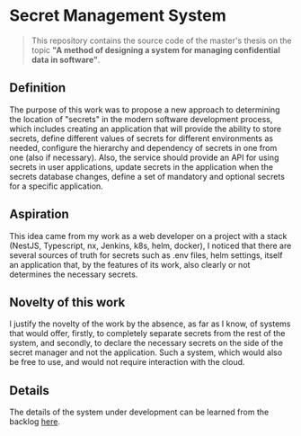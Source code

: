 # Secret Management System
> This repository contains the source code of the master's thesis on the topic **"A method of designing a system for managing confidential data in software"**.

## Definition
The purpose of this work was to propose a new approach to determining the location of "secrets" in the modern software development process, which includes creating an application that will provide the ability to store secrets, define different values of secrets for different environments as needed, configure the hierarchy and dependency of secrets in one from one (also if necessary). Also, the service should provide an API for using secrets in user applications, update secrets in the application when the secrets database changes, define a set of mandatory and optional secrets for a specific application.

## Aspiration
This idea came from my work as a web developer on a project with a stack (NestJS, Typescript, nx, Jenkins, k8s, helm, docker), I noticed that there are several sources of truth for secrets such as .env files, helm settings, itself an application that, by the features of its work, also clearly or not determines the necessary secrets.

## Novelty of this work
I justify the novelty of the work by the absence, as far as I know, of systems that would offer, firstly, to completely separate secrets from the rest of the system, and secondly, to declare the necessary secrets on the side of the secret manager and not the application. Such a system, which would also be free to use, and would not require interaction with the cloud.

## Details
The details of the system under development can be learned from the backlog [here](./docs/backlog/).
